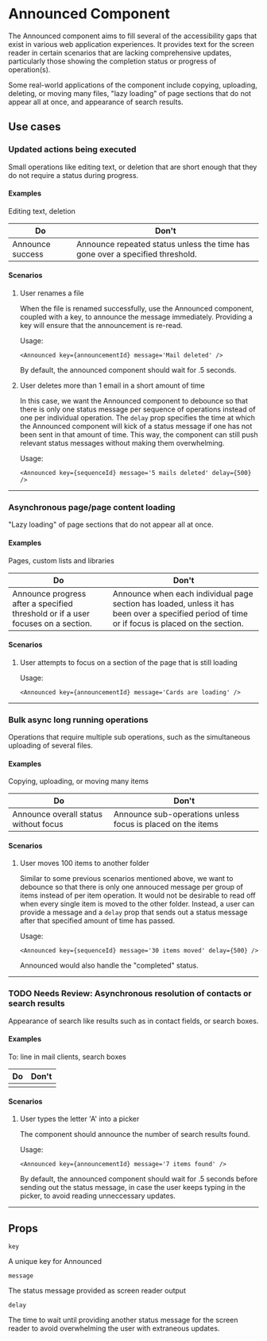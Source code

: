 # Announced Component

The Announced component aims to fill several of the accessibility gaps that exist in various web application experiences. It provides text for the screen reader in certain scenarios that are lacking comprehensive updates, particularly those showing the completion status or progress of operation(s).

Some real-world applications of the component include copying, uploading, deleting, or moving many files, "lazy loading" of page sections that do not appear all at once, and appearance of search results.

## Use cases

### Updated actions being executed
Small operations like editing text, or deletion that are short enough that they do not require a status during progress.

#### Examples
Editing text, deletion

| Do                | Don't             |
| ----------------- | ----------------- |
| Announce success  | Announce repeated status unless the time has gone over a specified threshold. |

#### Scenarios
1. User renames a file

    When the file is renamed successfully, use the Announced component, coupled with a key, to announce the message immediately. Providing a key will ensure that the announcement is re-read.

    Usage:
    ```
    <Announced key={announcementId} message='Mail deleted' />
    ```

    By default, the announced component should wait for .5 seconds.

2. User deletes more than 1 email in a short amount of time

    In this case, we want the Announced component to debounce so that there is only one status message per sequence of operations instead of one per individual operation. The `delay` prop specifies the time at which the Announced component will kick of a status message if one has not been sent in that amount of time. This way, the component can still push relevant status messages without making them overwhelming.

    Usage:
    ```
    <Announced key={sequenceId} message='5 mails deleted' delay={500} />
    ```

***
### Asynchronous page/page content loading
"Lazy loading" of page sections that do not appear all at once.

#### Examples
Pages, custom lists and libraries

| Do                | Don't             |
| ----------------- | ----------------- |
| Announce progress after a specified threshold or if a user focuses on a section.  | Announce when each individual page section has loaded, unless it has been over a specified period of time or if focus is placed on the section.  |

#### Scenarios
1. User attempts to focus on a section of the page that is still loading

    Usage:
    ```
    <Announced key={announcementId} message='Cards are loading' />
    ```

***
### Bulk async long running operations
Operations that require multiple sub operations, such as the simultaneous uploading of several files.

#### Examples
Copying, uploading, or moving many items

| Do                | Don't             |
| ----------------- | ----------------- |
| Announce overall status without focus  | Announce sub-operations unless focus is placed on the items  |

#### Scenarios
1. User moves 100 items to another folder

    Similar to some previous scenarios mentioned above, we want to debounce so that there is only one annouced message per group of items instead of per item operation. It would not be desirable to read off when every single item is moved to the other folder. Instead, a user can provide a message and a `delay` prop that sends out a status message after that specified amount of time has passed.

    Usage:
    ```
    <Announced key={sequenceId} message='30 items moved' delay={500} />
    ```

    Announced would also handle the "completed" status.

***
### **TODO Needs Review**: Asynchronous resolution of contacts or search results
Appearance of search like results such as in contact fields, or search boxes.

#### Examples
To: line in mail clients, search boxes

| Do                | Don't             |
| ----------------- | ----------------- |
|                   |                   |

#### Scenarios
1. User types the letter 'A' into a picker

    The component should announce the number of search results found.

    Usage:
    ```
    <Announced key={announcementId} message='7 items found' />
    ```

    By default, the announced component should wait for .5 seconds before sending out the status message, in case the user keeps typing in the picker, to avoid reading unneccessary updates.

***
## Props

`key`

A unique key for Announced

`message`

The status message provided as screen reader output

`delay`

The time to wait until providing another status message for the screen reader to avoid overwhelming the user with extraneous updates.
